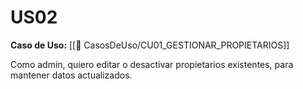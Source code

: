 # US02

**Caso de Uso:** [[📄 CasosDeUso/CU01_GESTIONAR_PROPIETARIOS]]

Como admin, quiero editar o desactivar propietarios existentes, para mantener datos actualizados.